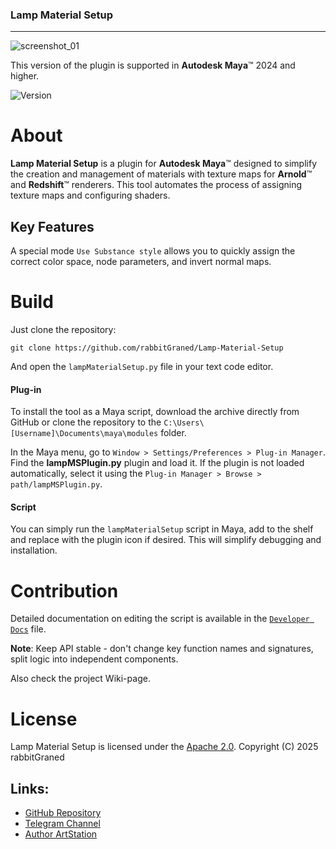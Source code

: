 ### Lamp Material Setup
---

 ![screenshot_01](https://github.com/user-attachments/assets/dfdae246-828c-46b7-ad4e-d90b268d2b3f)

This version of the plugin is supported in **Autodesk Maya**™ 2024 and higher.

![Version](https://img.shields.io/badge/Latest_Stable_Release-2.1.0-blue)

# About
**Lamp Material Setup** is a plugin for **Autodesk Maya**™ designed to simplify the creation and management of materials with texture maps for **Arnold**™ and **Redshift**™ renderers. This tool automates the process of assigning texture maps and configuring shaders.

## Key Features
A special mode `Use Substance style` allows you to quickly assign the correct color space, node parameters, and invert normal maps.

# Build

Just clone the repository:

`git clone https://github.com/rabbitGraned/Lamp-Material-Setup`

And open the `lampMaterialSetup.py` file in your text code editor.
#### Plug-in
To install the tool as a Maya script, download the archive directly from GitHub or clone the repository to the `C:\Users\[Username]\Documents\maya\modules` folder.

In the Maya menu, go to `Window > Settings/Preferences > Plug-in Manager`.
Find the **lampMSPlugin.py** plugin and load it. If the plugin is not loaded automatically, select it using the `Plug-in Manager > Browse > path/lampMSPlugin.py`.

#### Script

You can simply run the `lampMaterialSetup` script in Maya, add to the shelf and replace with the plugin icon if desired. This will simplify debugging and installation.

# Contribution

Detailed documentation on editing the script is available in the [`Developer Docs`](Developer%20Docs.md) file.

**Note**: Keep API stable - don't change key function names and signatures, split logic into independent components.

Also check the project Wiki-page.

# License

Lamp Material Setup is licensed under the  [Apache 2.0](LICENSE). 
Copyright (C) 2025 rabbitGraned

## Links:

- [GitHub Repository](https://github.com/rabbitGraned/lamp-material-setup.git)
- [Telegram Channel](https://t.me/rabbitGranedAnimation)
- [Author ArtStation](https://artstation.com/rabbitgraned)
